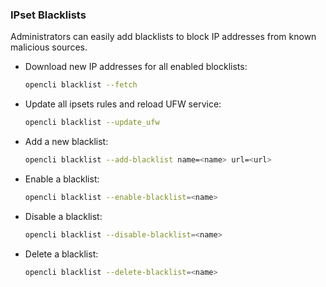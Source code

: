 
### IPset Blacklists

Administrators can easily add blacklists to block IP addresses from known malicious sources.

- Download new IP addresses for all enabled blocklists:
  ```bash
  opencli blacklist --fetch
  ```
- Update all ipsets rules and reload UFW service:
  ```bash
  opencli blacklist --update_ufw
  ```
- Add a new blacklist:
  ```bash
  opencli blacklist --add-blacklist name=<name> url=<url>
  ```
- Enable a blacklist:
  ```bash
  opencli blacklist --enable-blacklist=<name>
  ```
- Disable a blacklist:
  ```bash
  opencli blacklist --disable-blacklist=<name>
  ```
- Delete a blacklist:
  ```bash
  opencli blacklist --delete-blacklist=<name>
  ```

